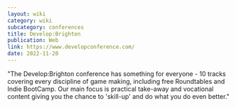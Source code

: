```yaml
---
layout: wiki
category: wiki
subcategory: conferences
title: Develop:Brighton
publication: Web
link: https://www.developconference.com/
date: 2022-11-20
---
```


"The Develop:Brighton conference has something for everyone - 10 tracks covering every discipline of game making, including free Roundtables and Indie BootCamp. Our main focus is practical take-away and vocational content giving you the chance to 'skill-up' and do what you do even better."
